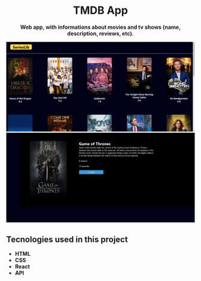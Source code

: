 <h1 align="center">TMDB App</h1>
 <p align="center"> <strong>Web app, with informations about movies and tv shows (name, description, reviews, etc).</strong> </p>
 <img  src="print-site.png" alt="print do site">
 <img  src="print-site2.png" alt="print do site"> 
 <br>
<h2>Tecnologies used in this project </h2>
<ul>
 <li><strong> HTML <strong></li>
 <li><strong> CSS <strong></li>
 <li><strong> React <strong></li>
 <li><strong> API <strong></li>
<ul>

